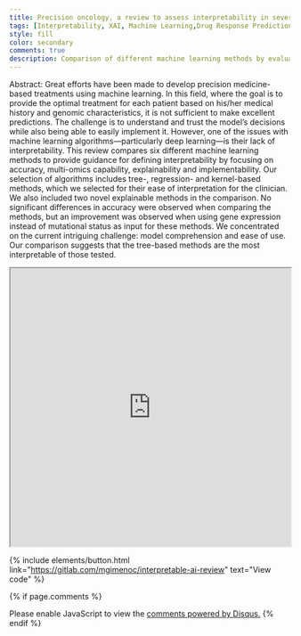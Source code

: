 ```yaml
---
title: Precision oncology, a review to assess interpretability in several explainable methods
tags: [Interpretability, XAI, Machine Learning,Drug Response Prediction]
style: fill
color: secondary
comments: true
description: Comparison of different machine learning methods by evaluating interpretability of these methods.
---
```


Abstract: Great efforts have been made to develop precision medicine-based treatments using machine learning. In this field, where the goal is to provide the optimal treatment for each patient based on his/her medical history and genomic characteristics, it is not sufficient to make excellent predictions. The challenge is to understand and trust the model’s decisions while also being able to easily implement it. However, one of the issues with machine learning algorithms—particularly deep learning—is their lack of interpretability. This review compares six different machine learning methods to provide guidance for defining interpretability by focusing on accuracy, multi-omics capability, explainability and implementability. Our selection of algorithms includes tree-, regression- and kernel-based methods, which we selected for their ease of interpretation for the clinician. We also included two novel explainable methods in the comparison. No significant differences in accuracy were observed when comparing the methods, but an improvement was observed when using gene expression instead of mutational status as input for these methods. We concentrated on the current intriguing challenge: model comprehension and ease of use. Our comparison suggests that the tree-based methods are the most interpretable of those tested.

<iframe src="https://academic.oup.com/bib/article/24/4/bbad200/7186396" width="100%" height="500px"></iframe>


{% include elements/button.html link="https://gitlab.com/mgimenoc/interpretable-ai-review" text="View code" %}

{% if page.comments %}
<div id="disqus_thread"></div>
<script>
    /**
    *  RECOMMENDED CONFIGURATION VARIABLES: EDIT AND UNCOMMENT THE SECTION BELOW TO INSERT DYNAMIC VALUES FROM YOUR PLATFORM OR CMS.
    *  LEARN WHY DEFINING THESE VARIABLES IS IMPORTANT: https://disqus.com/admin/universalcode/#configuration-variables    */
    /*
    var disqus_config = function () {
    this.page.url = PAGE_URL;  // Replace PAGE_URL with your page's canonical URL variable
    this.page.identifier = PAGE_IDENTIFIER; // Replace PAGE_IDENTIFIER with your page's unique identifier variable
    };
    */
    (function() { // DON'T EDIT BELOW THIS LINE
    var d = document, s = d.createElement('script');
    s.src = 'https://katynasada-github-io.disqus.com/embed.js';
    s.setAttribute('data-timestamp', +new Date());
    (d.head || d.body).appendChild(s);
    })();
</script>
<noscript>Please enable JavaScript to view the <a href="https://disqus.com/?ref_noscript">comments powered by Disqus.</a></noscript>
{% endif %}
